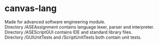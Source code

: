 # canvas-lang  
Made for advanced software engineering module.  
Directory /ASEAssignment contains language lexer, parser and interpreter.  
Directory /ASEScriptGUI contains IDE and standard library files.  
Directory /GUIUnitTests and /ScriptUnitTests both contain unit tests.  
